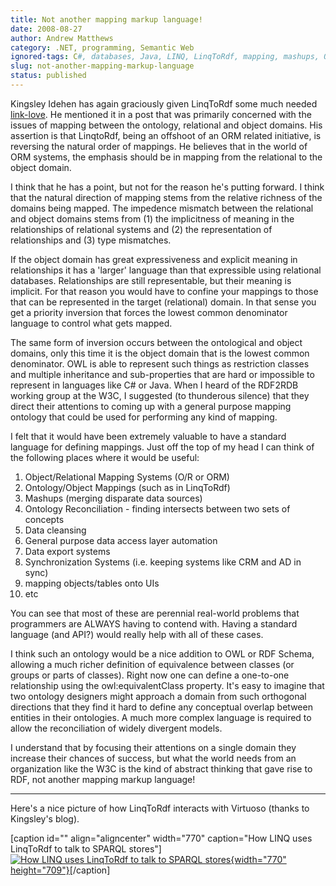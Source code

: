 ```yaml
---
title: Not another mapping markup language!
date: 2008-08-27
author: Andrew Matthews
category: .NET, programming, Semantic Web
ignored-tags: C#, databases, Java, LINQ, LinqToRdf, mapping, mashups, ORM, RDB2RDF, SemanticWeb, semweb, web3.0
slug: not-another-mapping-markup-language
status: published
---
```


Kingsley Idehen has again graciously given LinqToRdf some much needed [link-love](http://kidehen.typepad.com/kingsley_idehens_typepad/2008/08/virtuoso-linked.html). He mentioned it in a post that was primarily concerned with the issues of mapping between the ontology, relational and object domains. His assertion is that LinqtoRdf, being an offshoot of an ORM related initiative, is reversing the natural order of mappings. He believes that in the world of ORM systems, the emphasis should be in mapping from the relational to the object domain.

I think that he has a point, but not for the reason he's putting forward. I think that the natural direction of mapping stems from the relative richness of the domains being mapped. The impedence mismatch between the relational and object domains stems from (1) the implicitness of meaning in the relationships of relational systems and (2) the representation of relationships and (3) type mismatches.

If the object domain has great expressiveness and explicit meaning in relationships it has a 'larger' language than that expressible using relational databases. Relationships are still representable, but their meaning is implicit. For that reason you would have to confine your mappings to those that can be represented in the target (relational) domain. In that sense you get a priority inversion that forces the lowest common denominator language to control what gets mapped.

The same form of inversion occurs between the ontological and object domains, only this time it is the object domain that is the lowest common denominator. OWL is able to represent such things as restriction classes and multiple inheritance and sub-properties that are hard or impossible to represent in languages like C\# or Java. When I heard of the RDF2RDB working group at the W3C, I suggested (to thunderous silence) that they direct their attentions to coming up with a general purpose mapping ontology that could be used for performing any kind of mapping.

I felt that it would have been extremely valuable to have a standard language for defining mappings. Just off the top of my head I can think of the following places where it would be useful:

1.  Object/Relational Mapping Systems (O/R or ORM)
2.  Ontology/Object Mappings (such as in LinqToRdf)
3.  Mashups (merging disparate data sources)
4.  Ontology Reconciliation - finding intersects between two sets of concepts
5.  Data cleansing
6.  General purpose data access layer automation
7.  Data export systems
8.  Synchronization Systems (i.e. keeping systems like CRM and AD in sync)
9.  mapping objects/tables onto UIs
10. etc

You can see that most of these are perennial real-world problems that programmers are ALWAYS having to contend with. Having a standard language (and API?) would really help with all of these cases.

I think such an ontology would be a nice addition to OWL or RDF Schema, allowing a much richer definition of equivalence between classes (or groups or parts of classes). Right now one can define a one-to-one relationship using the owl:equivalentClass property. It's easy to imagine that two ontology designers might approach a domain from such orthogonal directions that they find it hard to define any conceptual overlap between entities in their ontologies. A much more complex language is required to allow the reconciliation of widely divergent models.

I understand that by focusing their attentions on a single domain they increase their chances of success, but what the world needs from an organization like the W3C is the kind of abstract thinking that gave rise to RDF, not another mapping markup language!

------------------------------------------------------------------------

Here's a nice picture of how LinqToRdf interacts with Virtuoso (thanks to Kingsley's blog).

\[caption id="" align="aligncenter" width="770" caption="How LINQ uses LinqToRdf to talk to SPARQL stores"\][![How LINQ uses LinqToRdf to talk to SPARQL stores](http://virtuoso.openlinksw.com/Whitepapers/html/linqtordf/linqtordf2.png){width="770" height="709"}](http://kidehen.typepad.com/kingsley_idehens_typepad/2008/08/virtuoso-linked.html)\[/caption\]
